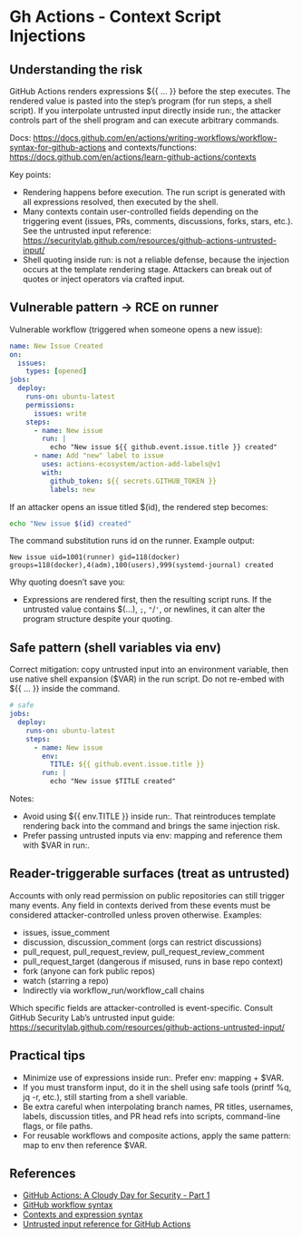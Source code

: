 # Gh Actions - Context Script Injections

## Understanding the risk

GitHub Actions renders expressions ${{ ... }} before the step executes. The rendered value is pasted into the step’s program (for run steps, a shell script). If you interpolate untrusted input directly inside run:, the attacker controls part of the shell program and can execute arbitrary commands.

Docs: https://docs.github.com/en/actions/writing-workflows/workflow-syntax-for-github-actions and contexts/functions: https://docs.github.com/en/actions/learn-github-actions/contexts

Key points:
- Rendering happens before execution. The run script is generated with all expressions resolved, then executed by the shell.
- Many contexts contain user-controlled fields depending on the triggering event (issues, PRs, comments, discussions, forks, stars, etc.). See the untrusted input reference: https://securitylab.github.com/resources/github-actions-untrusted-input/
- Shell quoting inside run: is not a reliable defense, because the injection occurs at the template rendering stage. Attackers can break out of quotes or inject operators via crafted input.

## Vulnerable pattern → RCE on runner

Vulnerable workflow (triggered when someone opens a new issue):

```yaml
name: New Issue Created
on:
  issues:
    types: [opened]
jobs:
  deploy:
    runs-on: ubuntu-latest
    permissions:
      issues: write
    steps:
      - name: New issue
        run: |
          echo "New issue ${{ github.event.issue.title }} created"
      - name: Add "new" label to issue
        uses: actions-ecosystem/action-add-labels@v1
        with:
          github_token: ${{ secrets.GITHUB_TOKEN }}
          labels: new
```

If an attacker opens an issue titled $(id), the rendered step becomes:

```sh
echo "New issue $(id) created"
```

The command substitution runs id on the runner. Example output:

```
New issue uid=1001(runner) gid=118(docker) groups=118(docker),4(adm),100(users),999(systemd-journal) created
```

Why quoting doesn’t save you:
- Expressions are rendered first, then the resulting script runs. If the untrusted value contains $(...), `;`, `"`/`'`, or newlines, it can alter the program structure despite your quoting.

## Safe pattern (shell variables via env)

Correct mitigation: copy untrusted input into an environment variable, then use native shell expansion ($VAR) in the run script. Do not re-embed with ${{ ... }} inside the command.

```yaml
# safe
jobs:
  deploy:
    runs-on: ubuntu-latest
    steps:
      - name: New issue
        env:
          TITLE: ${{ github.event.issue.title }}
        run: |
          echo "New issue $TITLE created"
```

Notes:
- Avoid using ${{ env.TITLE }} inside run:. That reintroduces template rendering back into the command and brings the same injection risk.
- Prefer passing untrusted inputs via env: mapping and reference them with $VAR in run:.

## Reader-triggerable surfaces (treat as untrusted)

Accounts with only read permission on public repositories can still trigger many events. Any field in contexts derived from these events must be considered attacker-controlled unless proven otherwise. Examples:
- issues, issue_comment
- discussion, discussion_comment (orgs can restrict discussions)
- pull_request, pull_request_review, pull_request_review_comment
- pull_request_target (dangerous if misused, runs in base repo context)
- fork (anyone can fork public repos)
- watch (starring a repo)
- Indirectly via workflow_run/workflow_call chains

Which specific fields are attacker-controlled is event-specific. Consult GitHub Security Lab’s untrusted input guide: https://securitylab.github.com/resources/github-actions-untrusted-input/

## Practical tips

- Minimize use of expressions inside run:. Prefer env: mapping + $VAR.
- If you must transform input, do it in the shell using safe tools (printf %q, jq -r, etc.), still starting from a shell variable.
- Be extra careful when interpolating branch names, PR titles, usernames, labels, discussion titles, and PR head refs into scripts, command-line flags, or file paths.
- For reusable workflows and composite actions, apply the same pattern: map to env then reference $VAR.

## References

- [GitHub Actions: A Cloudy Day for Security - Part 1](https://binarysecurity.no/posts/2025/08/securing-gh-actions-part1)
- [GitHub workflow syntax](https://docs.github.com/en/actions/writing-workflows/workflow-syntax-for-github-actions)
- [Contexts and expression syntax](https://docs.github.com/en/actions/learn-github-actions/contexts)
- [Untrusted input reference for GitHub Actions](https://securitylab.github.com/resources/github-actions-untrusted-input/)

